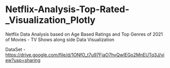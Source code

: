 # Netflix-Analysis-Top-Rated-_Visualization_Plotly
Netflix Data Analysis based on Age Based Ratings and Top Genres of 2021 of Movies - TV Shows along side Data Visualization

DataSet - https://drive.google.com/file/d/1ONfO_t7u97FjaO7hyQwIEGo2MnEUTq3J/view?usp=sharing
